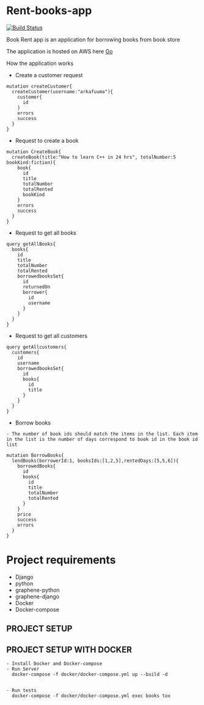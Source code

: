 # Rent-books-app

[![Build Status](https://travis-ci.org/kafuuma/Rent-books-app.svg?branch=develop)](https://travis-ci.org/kafuuma/Rent-books-app)

Book Rent app is an application for borrowing books from book store

The application is hosted on AWS here [Go](http://ec2-54-88-110-193.compute-1.amazonaws.com/graphql/)

How the application works

- Create a customer request

```
mutation createCustomer{
  createCustomer(username:"arkafuuma"){
    customer{
      id
    }
    errors
    success
  }
}

```

- Request to create a book

```
mutation CreateBook{
  createBook(title:"How to learn C++ in 24 hrs", totalNumber:5 bookKind:fiction){
    book{
      id
      title
      totalNumber
      totalRented
      bookKind
    }
    errors
    success
  }
}
```

- Request to get all books

```
query getAllBooks{
  books{
    id
    title
    totalNumber
    totalRented
    borrowedbooksSet{
      id
      returnedOn
      borrower{
        id
        username
      }
    }
  }
}

```

- Request to get all customers

```
query getAllcustomers{
  customers{
    id
    username
    borrowedbooksSet{
      id
      books{
        id
        title
      }
    }
  }
}

```

- Borrow books

```
- The number of book ids should match the items in the list. Each item
in the list is the number of days correspond to book id in the book id
list

mutation BorrowBooks{
  lendBooks(borrowerId:1, booksIds:[1,2,5],rentedDays:[5,5,6]){
    borrowedBooks{
      id
      books{
        id
        title
        totalNumber
        totalRented
      }
    }
    price
    success
    errors
  }
}

```

# Project requirements

- Django
- python
- graphene-python
- graphene-django
- Docker
- Docker-compose

## PROJECT SETUP

## PROJECT SETUP WITH DOCKER

```
- Install Docker and Docker-compose
- Run Server
  docker-compose -f docker/docker-compose.yml up --build -d


- Run tests
  docker-compose -f docker/docker-compose.yml exec books tox
```

